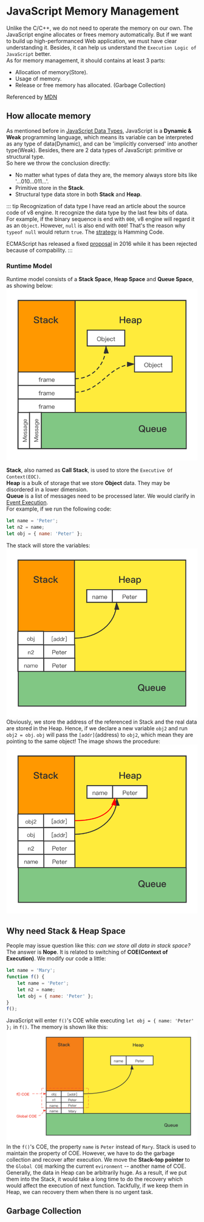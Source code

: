# JavaScript Memory Management

Unlike the C/C++, we do not need to operate the memory on our own. The JavaScript engine allocates or frees memory automatically. But if we want to build up high-performanced Web application, we must have clear understanding it. Besides, it can help us understand the `Execution Logic of JavaScript` better.  
As for memory management, it should contains at least 3 parts:  
* Allocation of memory(Store).
* Usage of memory.
* Release or free memory has allocated. (Garbage Collection)  

Referenced by [MDN][1]  

## How allocate memory  
As mentioned before in [JavaScript Data Types][2], JavaScript is a **Dynamic & Weak** programming language, which means its variable can be interpreted as any type of data(Dynamic), and can be 'implicitly conversed' into another type(Weak). Besides, there are 2 data types of JavaScript: primitive or structural type.  
So here we throw the conclusion directly:  
* No matter what types of data they are, the memory always store bits like '...010...011...'.
* Primitive store in the **Stack**.
* Structural type data store in both **Stack** and **Heap**.  

::: tip Recognization of data type
I have read an article about the source code of v8 engine. It recognize the data type by the last few bits of data.  
For example, if the binary sequence is end with `000`, v8 engine will regard it as an `Object`. However, `null` is also end with `000`! That's the reason why `typeof null` would return `true`. The [strategy][3] is Hamming Code.  

ECMAScript has released a fixed [proposal][4] in 2016 while it has been rejected because of compability. 
:::

### Runtime Model
Runtime model consists of a **Stack Space**, **Heap Space** and **Queue Space**, as showing below: 
![Image][5]

**Stack**, also named as **Call Stack**, is used to store the `Executive Of Context(EOC)`.  
**Heap** is a bulk of storage that we store **Object** data. They may be disordered in a lower dimension.  
**Queue** is a list of messages need to be processed later. We would clarify in [Event Execution][8].  
For example, if we run the following code:  
```js
let name = 'Peter';
let n2 = name;
let obj = { name: 'Peter' };
```  
The stack will store the variables:  
![Image][6]  
Obviously, we store the address of the referenced in Stack and the real data are stored in the Heap. Hence, if we declare a new variable `obj2` and run `obj2 = obj`. `obj` will pass the `[addr]`(address) to `obj2`, which mean they are pointing to the same object! The image shows the procedure:
![Image][7]  

## Why need Stack & Heap Space
People may issue question like this: *can we store all data in stack space?* The answer is **Nope**. It is related to switching of **COE(Context of Execution)**. We modify our code a little:  
```js
let name = 'Mary';
function f() {
    let name = 'Peter';
    let n2 = name;
    let obj = { name: 'Peter' };
}
f();
```  
JavaScript will enter `f()`'s COE while executing `let obj = { name: 'Peter' };` in `f()`. The memory is shown like this: 
![Image][9]  
In the `f()`'s COE, the property `name` is `Peter` instead of `Mary`. Stack is used to maintain the property of COE. However, we have to do the garbage collection and recover after execution. We move the **Stack-top pointer** to the `Global COE` marking the current `evironment` -- another name of COE.   
Generally, the data in Heap can be arbitrarily huge. As a result, if we put them into the Stack, it would take a long time to do the recovery which would affect the execution of next function. Tackfully, if we keep them in Heap, we can recovery them when there is no urgent task.  

## Garbage Collection


[1]: https://developer.mozilla.org/en-US/docs/Web/JavaScript/Memory_Management
[2]: ./dataType.html
[3]: https://2ality.com/2013/10/typeof-null.html
[4]: https://web.archive.org/web/20160331031419/http://wiki.ecmascript.org:80/doku.php?id=harmony:typeof_null
[5]: ../.vuepress/public/assets/img/MemoryStructure1.png
[6]: ../.vuepress/public/assets/img/MemoryStructure2.png
[7]: ../.vuepress/public/assets/img/MemoryStructure3.png
[8]: ./eventExec.html
[9]: ../.vuepress/public/assets/img/MemoryStructure4.png